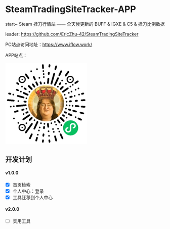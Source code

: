 #  SteamTradingSiteTracker-APP
start~
Steam 挂刀行情站 —— 全天候更新的 BUFF & IGXE & C5 & 挂刀比例数据

leader: https://github.com/EricZhu-42/SteamTradingSiteTracker

PC站点访问地址：https://www.iflow.work/

APP站点：

![](./qrcode.jpeg)

## 开发计划
#### v1.0.0
- [x] 首页检索
- [x] 个人中心：登录
- [x] 工具迁移到个人中心

#### v2.0.0
- [ ] 实用工具
